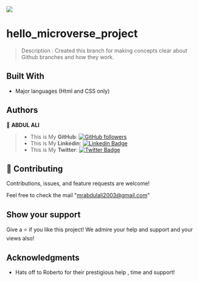 ![](https://img.shields.io/badge/Microverse-blueviolet)

# hello_microverse_project

> Description : 
                Created this branch for making concepts clear about Github branches and how they work.

## Built With

- Major languages (Html and CSS only)

## Authors

👤 **ABDUL ALI**

> * This is My **GitHub**: [![GitHub followers](https://img.shields.io/github/followers/ABDULALI3468?label=ABDULALI&style=social&link=https://github.com/ABDULALI3468)](https://github.com/ABDULALI3468)&nbsp;
> * This is My **Linkedin**: [![Linkedin Badge](https://img.shields.io/badge/-ABDUL%20ALI-blue?style=flat-square&logo=Linkedin&logoColor=white&link=https://www.linkedin.com/in/abdul-ali-5400bb216/)](https://www.linkedin.com/in/abdul-ali-5400bb216/)&nbsp;
> * This is My **Twitter**: [![Twitter Badge](https://img.shields.io/badge/-@mrabdul_ali_-1ca0f1?style=flat-square&labelColor=1ca0f1&logo=twitter&logoColor=white&link=https://twitter.com/mrabdul_ali)](https://twitter.com/mrabdul_ali)&nbsp;


## 🤝 Contributing

Contributions, issues, and feature requests are welcome!

Feel free to check the mail "mrabdulali2003@gmail.com"

## Show your support

Give a ⭐️ if you like this project!
We admire your help and support and your views also!

## Acknowledgments

- Hats off to Roberto for their prestigious help , time and support!


